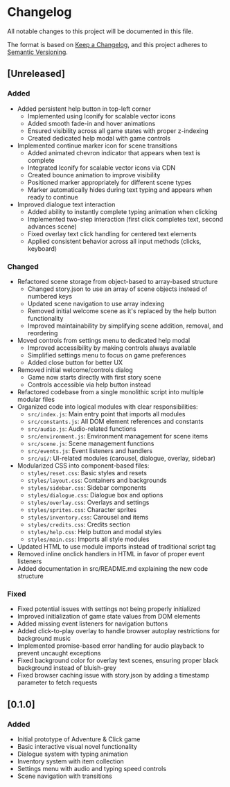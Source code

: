 # Changelog

All notable changes to this project will be documented in this file.

The format is based on [Keep a Changelog](https://keepachangelog.com/en/1.0.0/),
and this project adheres to [Semantic Versioning](https://semver.org/spec/v2.0.0.html).

## [Unreleased]

### Added

- Added persistent help button in top-left corner
  - Implemented using Iconify for scalable vector icons
  - Added smooth fade-in and hover animations
  - Ensured visibility across all game states with proper z-indexing
  - Created dedicated help modal with game controls
- Implemented continue marker icon for scene transitions
  - Added animated chevron indicator that appears when text is complete
  - Integrated Iconify for scalable vector icons via CDN
  - Created bounce animation to improve visibility
  - Positioned marker appropriately for different scene types
  - Marker automatically hides during text typing and appears when ready to continue
- Improved dialogue text interaction
  - Added ability to instantly complete typing animation when clicking
  - Implemented two-step interaction (first click completes text, second advances scene)
  - Fixed overlay text click handling for centered text elements
  - Applied consistent behavior across all input methods (clicks, keyboard)

### Changed

- Refactored scene storage from object-based to array-based structure
  - Changed story.json to use an array of scene objects instead of numbered keys
  - Updated scene navigation to use array indexing
  - Removed initial welcome scene as it's replaced by the help button functionality
  - Improved maintainability by simplifying scene addition, removal, and reordering
- Moved controls from settings menu to dedicated help modal
  - Improved accessibility by making controls always available
  - Simplified settings menu to focus on game preferences
  - Added close button for better UX
- Removed initial welcome/controls dialog
  - Game now starts directly with first story scene
  - Controls accessible via help button instead
- Refactored codebase from a single monolithic script into multiple modular files
- Organized code into logical modules with clear responsibilities:
  - `src/index.js`: Main entry point that imports all modules
  - `src/constants.js`: All DOM element references and constants
  - `src/audio.js`: Audio-related functions
  - `src/environment.js`: Environment management for scene items
  - `src/scene.js`: Scene management functions
  - `src/events.js`: Event listeners and handlers
  - `src/ui/`: UI-related modules (carousel, dialogue, overlay, sidebar)
- Modularized CSS into component-based files:
  - `styles/reset.css`: Basic styles and resets
  - `styles/layout.css`: Containers and backgrounds
  - `styles/sidebar.css`: Sidebar components
  - `styles/dialogue.css`: Dialogue box and options
  - `styles/overlay.css`: Overlays and settings
  - `styles/sprites.css`: Character sprites
  - `styles/inventory.css`: Carousel and items
  - `styles/credits.css`: Credits section
  - `styles/help.css`: Help button and modal styles
  - `styles/main.css`: Imports all style modules
- Updated HTML to use module imports instead of traditional script tag
- Removed inline onclick handlers in HTML in favor of proper event listeners
- Added documentation in src/README.md explaining the new code structure

### Fixed

- Fixed potential issues with settings not being properly initialized
- Improved initialization of game state values from DOM elements
- Added missing event listeners for navigation buttons
- Added click-to-play overlay to handle browser autoplay restrictions for background music
- Implemented promise-based error handling for audio playback to prevent uncaught exceptions
- Fixed background color for overlay text scenes, ensuring proper black background instead of bluish-grey
- Fixed browser caching issue with story.json by adding a timestamp parameter to fetch requests

## [0.1.0]

### Added

- Initial prototype of Adventure & Click game
- Basic interactive visual novel functionality
- Dialogue system with typing animation
- Inventory system with item collection
- Settings menu with audio and typing speed controls
- Scene navigation with transitions
